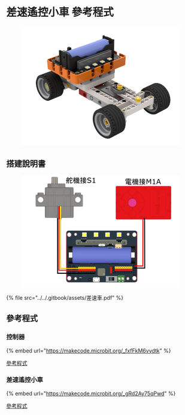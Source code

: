 # 差速遙控小車 參考程式

<figure><img src="../../.gitbook/assets/差速車.png" alt=""><figcaption></figcaption></figure>

## 搭建說明書

<figure><img src="../../.gitbook/assets/wiring_standard.png" alt=""><figcaption></figcaption></figure>

{% file src="../../.gitbook/assets/差速車.pdf" %}

## 參考程式

### 控制器

{% embed url="https://makecode.microbit.org/_fxfFkM6vydtk" %}

[參考程式](https://makecode.microbit.org/\_fxfFkM6vydtk)

### 差速遙控小車

{% embed url="https://makecode.microbit.org/_gRd2Ay75qPwd" %}

[參考程式](https://makecode.microbit.org/\_gRd2Ay75qPwd)
